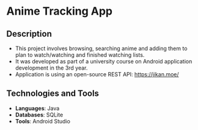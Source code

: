 # Anime Tracking App

## Description
- This project involves browsing, searching anime and adding them to plan to watch/watching and finished watching lists.
- It was developed as part of a university course on Android application development in the 3rd year.
- Application is using an open-source REST API: https://jikan.moe/

## Technologies and Tools
- **Languages**: Java
- **Databases**: SQLite
- **Tools**: Android Studio
